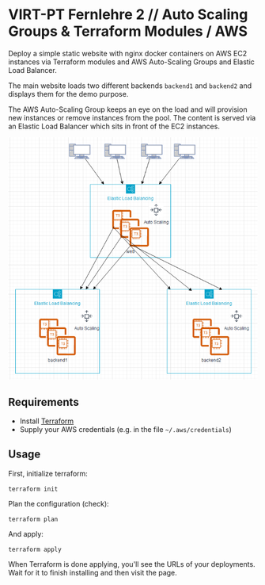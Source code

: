 # VIRT-PT Fernlehre 2 // Auto Scaling Groups & Terraform Modules / AWS

Deploy a simple static website with nginx docker containers
on AWS EC2 instances via Terraform modules and AWS Auto-Scaling Groups and Elastic Load Balancer.

The main website loads two different backends `backend1` and `backend2`
and displays them for the demo purpose.

The AWS Auto-Scaling Group keeps an eye on the load and will provision
new instances or remove instances from the pool. The content is served
via an Elastic Load Balancer which sits in front of the EC2 instances.

![Illustration](./images/diagram_fernlehre2_v1.png)

## Requirements

- Install [Terraform](https://www.terraform.io/downloads)
- Supply your AWS credentials (e.g. in the file `~/.aws/credentials`)

## Usage

First, initialize terraform:

    terraform init

Plan the configuration (check):

    terraform plan

And apply:

    terraform apply

When Terraform is done applying, you'll see the URLs of your deployments.
Wait for it to finish installing and then visit the page.
